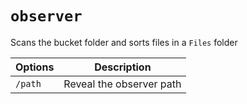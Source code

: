 `observer`
====
Scans the bucket folder and sorts files in a `Files` folder

Options | Description
--------|------------
`/path` | Reveal the observer path 